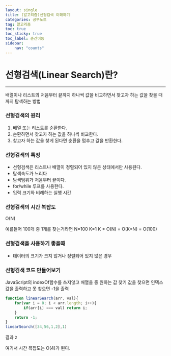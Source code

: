 ```yaml
---
layout: single
title: (알고리즘)선형검색 이해하기
categories: 공부노트
tag: 알고리즘
toc: true
toc_sticky: true
toc_label: 순간이동
sidebar:
    nav: "counts"
---
```


# 선형검색(Linear Search)란?

- - -

배열이나 리스트의 처음부터 끝까지 하나씩 값을 비교하면서 찾고자 하는 값을 찾을 때까지 탐색하는 방법

### 선형검색의 원리
1. 배열 또는 리스트를 순환한다.
2. 순환하면서 찾고자 하는 값을 하나씩 비교한다.
3. 찾고자 하는 값을 찾게 된다면 순환을 멈추고 값을 반환한다.

### 선형검색의 특징
- 선형검색은 리스트나 배열이 정렬되어 있지 않은 상태에서만 사용된다.
- 탐색속도가 느리다
- 탐색범위가 처음부터 끝이다.
- for/while 루프를 사용한다.
- 입력 크기와 비례하는 실행 시간

### 선형검색의 시간 복잡도
O(N)

예를들어 100개 중 1개를 찾는거라면
N=100 K=1
K * O(N) = O(K*N) = O(100)

### 선형검색을 사용하기 좋을때
- 데이터의 크기가 크지 않거나 정렬되어 있지 않은 경우

### 선형검색 코드 만들어보기
JavaScript의 indexOf함수를 쓰지않고 배열을 중 원하는 값 찾기
값을 찾으면 인덱스 값을 출력하고 못 찾으면 -1을 출력

```javascript
function linearSearch(arr, val){
    for(var i = 0; i < arr.length; i++){
        if(arr[i] === val) return i;
    }
    return -1;
}
linearSearch([34,56,1,2],1)
```
결과
`2`

여기서 시간 복잡도는 O(4)가 된다.
